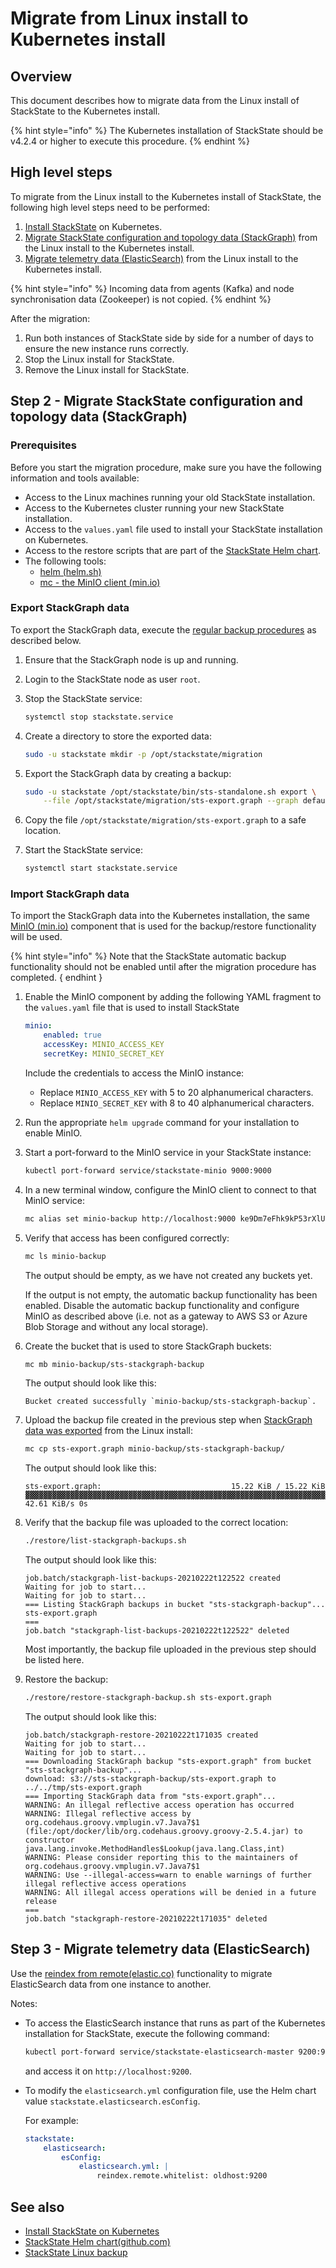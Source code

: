 # Migrate from Linux install to Kubernetes install

## Overview

This document describes how to migrate data from the Linux install of StackState to the Kubernetes install.

{% hint style="info" %}
The Kubernetes installation of StackState should be v4.2.4 or higher to execute this procedure.
{% endhint %}

## High level steps

To migrate from the Linux install to the Kubernetes install of StackState, the following high level steps need to be performed:

1. [Install StackState](install_stackstate.md) on Kubernetes.
1. [Migrate StackState configuration and topology data \(StackGraph\)](#step-2-migrate-stackstate-configuration-and-topology-data-stackgraph) from the Linux install to the Kubernetes install.
1. [Migrate telemetry data (ElasticSearch)](#step-3-migrate-telemetry-data-elasticsearch) from the Linux install to the Kubernetes install.

{% hint style="info" %}
Incoming data from agents (Kafka) and node synchronisation data (Zookeeper) is not copied. 
{% endhint %}

After the migration: 

1. Run both instances of StackState side by side for a number of days to ensure the new instance runs correctly.
1. Stop the Linux install for StackState.
1. Remove the Linux install for StackState.


## Step 2 - Migrate StackState configuration and topology data (StackGraph)

### Prerequisites

Before you start the migration procedure, make sure you have the following information and tools available:

* Access to the Linux machines running your old StackState installation.
* Access to the Kubernetes cluster running your new StackState installation.
* Access to the `values.yaml` file used to install your StackState installation on Kubernetes.
* Access to the restore scripts that are part of the [StackState Helm chart](https://github.com/StackVista/helm-charts/tree/master/stable/stackstate/restore).
* The following tools:
    * [helm \(helm.sh\)](https://helm.sh/)
    * [mc - the MinIO client \(min.io\)](https://docs.min.io/docs/minio-client-quickstart-guide.html)

### Export StackGraph data

<a name="export_stackgraph_data"></a>To export the StackGraph data, execute the [regular backup procedures](../../data-management/backup_restore/linux_backup.md) as described below.

1. Ensure that the StackGraph node is up and running.

1. Login to the StackState node as user `root`.

1. Stop the StackState service:

    ```bash
    systemctl stop stackstate.service
    ```

1. Create a directory to store the exported data:

    ```bash
    sudo -u stackstate mkdir -p /opt/stackstate/migration
    ```

1. Export the StackGraph data by creating a backup:

    ```bash
    sudo -u stackstate /opt/stackstate/bin/sts-standalone.sh export \
        --file /opt/stackstate/migration/sts-export.graph --graph default
    ```

1. Copy the file `/opt/stackstate/migration/sts-export.graph` to a safe location.

1. Start the StackState service:

    ```bash
    systemctl start stackstate.service
    ```

### Import StackGraph data

To import the StackGraph data into the Kubernetes installation, the same [MinIO \(min.io\)](https://min.io/) component that is used for
the backup/restore functionality will be used. 

{% hint style="info" %}
Note that the StackState automatic backup functionality should not be enabled until after the migration procedure has completed.
{ endhint }

1. Enable the MinIO component by adding the following YAML fragment to the `values.yaml` file that is used to install StackState

    ```yaml
    minio:
        enabled: true
        accessKey: MINIO_ACCESS_KEY
        secretKey: MINIO_SECRET_KEY
    ```

    Include the credentials to access the MinIO instance:
    
    - Replace `MINIO_ACCESS_KEY` with 5 to 20 alphanumerical characters.
    - Replace `MINIO_SECRET_KEY` with 8 to 40 alphanumerical characters.

1. Run the appropriate `helm upgrade` command for your installation to enable MinIO.

1. Start a port-forward to the MinIO service in your StackState instance:

    ```bash
    kubectl port-forward service/stackstate-minio 9000:9000
    ```

1. In a new terminal window, configure the MinIO client to connect to that MinIO service:

    ```bash
    mc alias set minio-backup http://localhost:9000 ke9Dm7eFhk9kP53rXlUI mNOWCpoYrhwati7QcOrEwnI7Mtcf0jxg2JzNOMk6
    ```

1. Verify that access has been configured correctly:

    ```bash
    mc ls minio-backup
    ```

    The output should be empty, as we have not created any buckets yet. 
    
    If the output is not empty, the automatic backup functionality has been enabled. Disable the automatic backup functionality and configure MinIO as described above (i.e. not as a gateway to AWS S3 or Azure Blob Storage and without any local storage).

1. Create the bucket that is used to store StackGraph buckets:

    ```bash
    mc mb minio-backup/sts-stackgraph-backup
    ```

    The output should look like this:

    ```
    Bucket created successfully `minio-backup/sts-stackgraph-backup`.
    ```

1. Upload the backup file created in the previous step when [StackGraph data was exported](#export-stackgraph-data) from the Linux install:

    ```bash
    mc cp sts-export.graph minio-backup/sts-stackgraph-backup/
    ```

    The output should look like this:

    ```
    sts-export.graph:                             15.22 KiB / 15.22 KiB  ▓▓▓▓▓▓▓▓▓▓▓▓▓▓▓▓▓▓▓▓▓▓▓▓▓▓▓▓▓▓▓▓▓▓▓▓▓▓▓▓▓▓▓▓▓▓▓▓▓▓▓▓▓▓▓▓▓▓▓▓▓▓▓▓▓▓▓▓▓▓▓▓▓▓▓▓▓▓▓▓▓▓▓▓▓▓▓▓▓▓▓▓▓▓▓▓▓▓▓▓▓▓▓▓▓▓▓▓▓▓▓▓▓▓▓▓▓▓▓▓▓▓▓▓▓▓▓▓▓▓▓▓▓▓▓▓▓▓▓▓▓▓▓▓▓▓▓▓▓▓▓▓▓▓▓▓▓▓▓▓▓▓▓▓▓  42.61 KiB/s 0s
    ```

1. Verify that the backup file was uploaded to the correct location:

    ```bash
    ./restore/list-stackgraph-backups.sh
    ```

    The output should look like this:

    ```
    job.batch/stackgraph-list-backups-20210222t122522 created
    Waiting for job to start...
    Waiting for job to start...
    === Listing StackGraph backups in bucket "sts-stackgraph-backup"...
    sts-export.graph
    ===
    job.batch "stackgraph-list-backups-20210222t122522" deleted
    ```

    Most importantly, the backup file uploaded in the previous step should be listed here.

1. Restore the backup:

    ```bash
    ./restore/restore-stackgraph-backup.sh sts-export.graph
    ```

    The output should look like this:

    ```
    job.batch/stackgraph-restore-20210222t171035 created
    Waiting for job to start...
    Waiting for job to start...
    === Downloading StackGraph backup "sts-export.graph" from bucket "sts-stackgraph-backup"...
    download: s3://sts-stackgraph-backup/sts-export.graph to ../../tmp/sts-export.graph
    === Importing StackGraph data from "sts-export.graph"...
    WARNING: An illegal reflective access operation has occurred
    WARNING: Illegal reflective access by org.codehaus.groovy.vmplugin.v7.Java7$1 (file:/opt/docker/lib/org.codehaus.groovy.groovy-2.5.4.jar) to constructor java.lang.invoke.MethodHandles$Lookup(java.lang.Class,int)
    WARNING: Please consider reporting this to the maintainers of org.codehaus.groovy.vmplugin.v7.Java7$1
    WARNING: Use --illegal-access=warn to enable warnings of further illegal reflective access operations
    WARNING: All illegal access operations will be denied in a future release
    ===
    job.batch "stackgraph-restore-20210222t171035" deleted
    ```

## Step 3 - Migrate telemetry data (ElasticSearch)

Use the [reindex from remote\(elastic.co\)](https://www.elastic.co/guide/en/elasticsearch/reference/7.6/reindex-upgrade-remote.html) functionality to migrate
ElasticSearch data from one instance to another.

Notes:
* To access the ElasticSearch instance that runs as part of the Kubernetes installation for StackState, execute the following command:

    ```bash
    kubectl port-forward service/stackstate-elasticsearch-master 9200:9200
    ```

    and access it on `http://localhost:9200`.

* To modify the `elasticsearch.yml` configuration file, use the Helm chart value `stackstate.elasticsearch.esConfig`.

    For example:

    ```yaml
    stackstate:
        elasticsearch:
            esConfig:
                elasticsearch.yml: |
                    reindex.remote.whitelist: oldhost:9200
    ```


## See also

- [Install StackState on Kubernetes](install_stackstate.md)
- [StackState Helm chart\(github.com\)](https://github.com/StackVista/helm-charts/tree/master/stable/stackstate/restore)
- [StackState Linux backup](../../data-management/backup_restore/linux_backup.md)